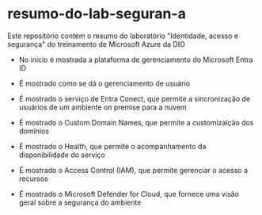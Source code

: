 # resumo-do-lab-seguran-a
Este repositório contém o resumo do laboratório "Identidade, acesso e segurança" do treinamento de Microsoft Azure da DIO

* No início é mostrada a plataforma de gerenciamento do Microsoft Entra ID

* É mostrado como se dá o gerenciamento de usuário

* É mostrado o serviço de Entra Conect, que permite a sincronização de usuários de um ambiente on premise para a nuvem

* É mostrado o Custom Domain Names, que permite a customizalção dos domínios

* É mostrado o Health, que permite o acompanhamento da disponibilidade do serviço

* É mostrado o Access Control (IAM), que permite gerenciar o acesso a recursos  
  
* É mostrado o Microsoft Defender for Cloud, que fornece uma visão geral sobre a segurança do ambiente
